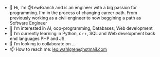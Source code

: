 - 👋 Hi, I’m @LewBranch and is an engineer with a big passion for programming. I'm in the process of changing career path. From previously working as a civil engineer to now beggining a path as Software Engineer 
- 👀 I’m interested in AI, oop-programming, Databases, Web development
- 🌱 I’m currently learning in Python, c++, SQL and Web development back end languages PHP and JS
- 💞️ I’m looking to collaborate on ...
- 📫 How to reach me: leo.wahlgren@hotmail.com

<!---
LewBranch/LewBranch is a ✨ special ✨ repository because its `README.md` (this file) appears on your GitHub profile.
You can click the Preview link to take a look at your changes.
--->
